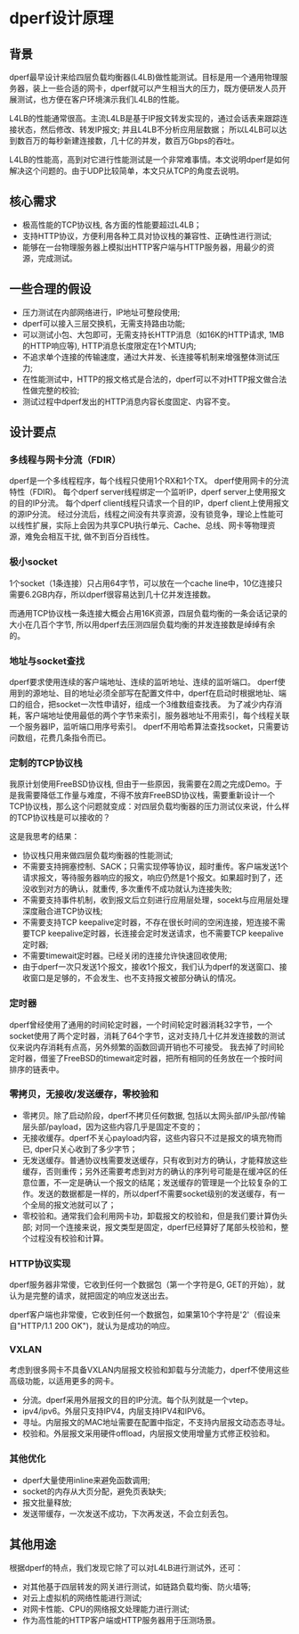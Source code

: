 # dperf设计原理

## 背景
dperf最早设计来给四层负载均衡器(L4LB)做性能测试。目标是用一个通用物理服务器，装上一些合适的网卡，dperf就可以产生相当大的压力，既方便研发人员开展测试，也方便在客户环境演示我们L4LB的性能。

L4LB的性能通常很高。主流L4LB是基于IP报文转发实现的，通过会话表来跟踪连接状态，然后修改、转发IP报文; 并且L4LB不分析应用层数据； 所以L4LB可以达到数百万的每秒新建连接数，几十亿的并发，数百万Gbps的吞吐。

L4LB的性能高，高到对它进行性能测试是一个非常难事情。本文说明dperf是如何解决这个问题的。由于UDP比较简单，本文只从TCP的角度去说明。

## 核心需求
- 极高性能的TCP协议栈, 各方面的性能要超过L4LB；
- 支持HTTP协议，方便利用各种工具对协议栈的兼容性、正确性进行测试;
- 能够在一台物理服务器上模拟出HTTP客户端与HTTP服务器，用最少的资源，完成测试。

## 一些合理的假设
- 压力测试在内部网络进行，IP地址可整段使用;
- dperf可以接入三层交换机，无需支持路由功能;
- 可以测试小包、大包即可，无需支持长HTTP消息（如16K的HTTP请求, 1MB的HTTP响应等), HTTP消息长度限定在1个MTU内;
- 不追求单个连接的传输速度，通过大并发、长连接等机制来增强整体测试压力;
- 在性能测试中，HTTP的报文格式是合法的，dperf可以不对HTTP报文做合法性做完整的校验;
- 测试过程中dperf发出的HTTP消息内容长度固定、内容不变。

## 设计要点
### 多线程与网卡分流（FDIR）
dperf是一个多线程程序，每个线程只使用1个RX和1个TX。
dperf使用网卡的分流特性（FDIR)。
每个dperf server线程绑定一个监听IP，dperf server上使用报文的目的IP分流。
每个dperf client线程只请求一个目的IP，dperf client上使用报文的源IP分流。
经过分流后，线程之间没有共享资源，没有锁竞争，理论上性能可以线性扩展，实际上会因为共享CPU执行单元、Cache、总线、网卡等物理资源，难免会相互干扰, 做不到百分百线性。

### 极小socket
1个socket（1条连接）只占用64字节，可以放在一个cache line中，10亿连接只需要6.2GB内存，所以dperf很容易达到几十亿并发连接数。

而通用TCP协议栈一条连接大概会占用16K资源，四层负载均衡的一条会话记录的大小在几百个字节, 所以用dperf去压测四层负载均衡的并发连接数是绰绰有余的。

### 地址与socket查找
dperf要求使用连续的客户端地址、连续的监听地址、连续的监听端口。
dperf使用到的源地址、目的地址必须全部写在配置文件中，dperf在启动时根据地址、端口的组合，把socket一次性申请好，组成一个3维数组查找表。
为了减少内存消耗，客户端地址使用最低的两个字节来索引，服务器地址不用索引，每个线程关联一个服务器IP，监听端口用序号索引。
dperf不用哈希算法查找socket，只需要访问数组，花费几条指令而已。

### 定制的TCP协议栈
我原计划使用FreeBSD协议栈, 但由于一些原因，我需要在2周之完成Demo。于是我需要降低工作量与难度，不得不放弃FreeBSD协议栈，需要重新设计一个TCP协议栈，那么这个问题就变成：对四层负载均衡器的压力测试仪来说，什么样的TCP协议栈是可以接收的？

这是我思考的结果：
- 协议栈只用来做四层负载均衡器的性能测试;
- 不需要支持拥塞控制、SACK；只需实现停等协议，超时重传。客户端发送1个请求报文，等待服务器响应的报文，响应仍然是1个报文。如果超时到了，还没收到对方的确认，就重传, 多次重传不成功就认为连接失败;
- 不需要支持事件机制，收到报文后立刻进行应用层处理，socekt与应用层处理深度融合进TCP协议栈;
- 不需要支持TCP keepalive定时器，不存在很长时间的空闲连接，短连接不需要TCP keepalive定时器，长连接会定时发送请求，也不需要TCP keepalive定时器;
- 不需要timewait定时器。已经关闭的连接允许快速回收使用;
- 由于dperf一次只发送1个报文，接收1个报文，我们认为dperf的发送窗口、接收窗口是足够的，不会发生、也不支持报文被部分确认的情况。

### 定时器
dperf曾经使用了通用的时间轮定时器，一个时间轮定时器消耗32字节，一个socket使用了两个定时器，消耗了64个字节，这对支持几十亿并发连接数的测试仪来说内存消耗有点高，另外频繁的函数回调开销也不可接受。
我去掉了时间轮定时器，借鉴了FreeBSD的timewait定时器，把所有相同的任务放在一个按时间排序的链表中。

### 零拷贝，无接收/发送缓存，零校验和
- 零拷贝。除了启动阶段，dperf不拷贝任何数据, 包括以太网头部/IP头部/传输层头部/payload，因为这些内容几乎是固定不变的；
- 无接收缓存。dperf不关心payload内容，这些内容只不过是报文的填充物而已, dper只关心收到了多少字节；
- 无发送缓存。普通协议栈需要发送缓存，只有收到对方的确认，才能释放这些缓存，否则重传；另外还需要考虑到对方的确认的序列号可能是在缓冲区的任意位置，不一定是确认一个报文的结尾；发送缓存的管理是一个比较复杂的工作。发送的数据都是一样的，所以dperf不需要socket级别的发送缓存，有一个全局的报文池就可以了；
- 零校验和。通常我们会利用网卡功，卸载报文的校验和，但是我们要计算伪头部; 对同一个连接来说，报文类型是固定，dperf已经算好了尾部头校验和，整个过程没有校验和计算。

### HTTP协议实现
dperf服务器非常傻，它收到任何一个数据包（第一个字符是G, GET的开始），就认为是完整的请求，就把固定的响应发送出去。

dperf客户端也非常傻，它收到任何一个数据包，如果第10个字符是'2'（假设来自"HTTP/1.1 200 OK")，就认为是成功的响应。

### VXLAN
考虑到很多网卡不具备VXLAN内层报文校验和卸载与分流能力，dperf不使用这些高级功能，以适用更多的网卡。
- 分流。dperf采用外层报文的目的IP分流。每个队列就是一个vtep。
- ipv4/ipv6。外层只支持IPV4，内层支持IPV4和IPV6。
- 寻址。内层报文的MAC地址需要在配置中指定，不支持内层报文动态态寻址。
- 校验和。外层报文采用硬件offload，内层报文使用增量方式修正校验和。

### 其他优化
- dperf大量使用inline来避免函数调用;
- socket的内存从大页分配，避免页表缺失;
- 报文批量释放;
- 发送带缓存，一次发送不成功，下次再发送，不会立刻丢包。

## 其他用途
根据dperf的特点，我们发现它除了可以对L4LB进行测试外，还可：
- 对其他基于四层转发的网关进行测试，如链路负载均衡、防火墙等;
- 对云上虚拟机的网络性能进行测试;
- 对网卡性能、CPU的网络报文处理能力进行测试;
- 作为高性能的HTTP客户端或HTTP服务器用于压测场景。
